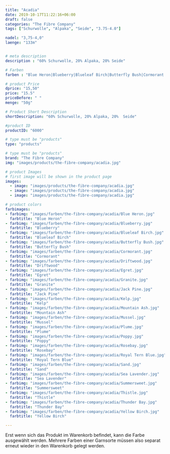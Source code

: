 ```yaml
---
title: "Acadia"
date: 2019-10-17T11:22:16+06:00
draft: false
categories: "The Fibre Company"
tags: ["Schurwolle", "Alpaka", "Seide", "3.75-4.0"]

nadel: "3,75-4,0" 
laenge: "133m"	


# meta description
description : "60% Schurwolle, 20% Alpaka, 20% Seide"

# Farben
farben : "Blue Heron|Blueberry|Blueleaf Birch|Butterfly Bush|Cormorant|Driftwood|Egret|Granite|Jack Pine|Kelp|Mountain Ash|Mussel|Plume|Poppy|Rosebay|Royal Tern Blue|Sand|Sea Lavender|Summersweet|Thistle|Thunder Bay|Yellow Birch"

# product Price
dprice: "15,50"
price: "15.5"
priceBefore: " "
menge: "50g"

# Product Short Description
shortDescription: "60% Schurwolle, 20% Alpaka, 20%  Seide"

#product ID
productID: "6000"

# type must be "products"
type: "products"

# type must be "products"
brand: "The Fibre Company"
img: "images/products/the-fibre-company/acadia.jpg"   

# product Images
# first image will be shown in the product page
images:
  - image: "images/products/the-fibre-company/acadia.jpg"
  - image: "images/products/the-fibre-company/acadia.jpg"
  - image: "images/products/the-fibre-company/acadia.jpg"

# product colors
farbimages:
- farbimg: "images/farben/the-fibre-company/acadia/Blue Heron.jpg"	
  farbtitle: "Blue Heron"
- farbimg: "images/farben/the-fibre-company/acadia/Blueberry.jpg"	
  farbtitle: "Blueberry"
- farbimg: "images/farben/the-fibre-company/acadia/Blueleaf Birch.jpg"	
  farbtitle: "Blueleaf Birch"
- farbimg: "images/farben/the-fibre-company/acadia/Butterfly Bush.jpg"	
  farbtitle: "Butterfly Bush"
- farbimg: "images/farben/the-fibre-company/acadia/Cormorant.jpg"	
  farbtitle: "Cormorant"
- farbimg: "images/farben/the-fibre-company/acadia/Driftwood.jpg"	
  farbtitle: "Driftwood"
- farbimg: "images/farben/the-fibre-company/acadia/Egret.jpg"	
  farbtitle: "Egret"
- farbimg: "images/farben/the-fibre-company/acadia/Granite.jpg"	
  farbtitle: "Granite"
- farbimg: "images/farben/the-fibre-company/acadia/Jack Pine.jpg"	
  farbtitle: "Jack Pine"
- farbimg: "images/farben/the-fibre-company/acadia/Kelp.jpg"	
  farbtitle: "Kelp"
- farbimg: "images/farben/the-fibre-company/acadia/Mountain Ash.jpg"	
  farbtitle: "Mountain Ash"
- farbimg: "images/farben/the-fibre-company/acadia/Mussel.jpg"	
  farbtitle: "Mussel"
- farbimg: "images/farben/the-fibre-company/acadia/Plume.jpg"	
  farbtitle: "Plume"
- farbimg: "images/farben/the-fibre-company/acadia/Poppy.jpg"	
  farbtitle: "Poppy"
- farbimg: "images/farben/the-fibre-company/acadia/Rosebay.jpg"	
  farbtitle: "Rosebay"
- farbimg: "images/farben/the-fibre-company/acadia/Royal Tern Blue.jpg"	
  farbtitle: "Royal Tern Blue"
- farbimg: "images/farben/the-fibre-company/acadia/Sand.jpg"	
  farbtitle: "Sand"
- farbimg: "images/farben/the-fibre-company/acadia/Sea Lavender.jpg"	
  farbtitle: "Sea Lavender"
- farbimg: "images/farben/the-fibre-company/acadia/Summersweet.jpg"	
  farbtitle: "Summersweet"
- farbimg: "images/farben/the-fibre-company/acadia/Thistle.jpg"	
  farbtitle: "Thistle"
- farbimg: "images/farben/the-fibre-company/acadia/Thunder Bay.jpg"	
  farbtitle: "Thunder Bay"
- farbimg: "images/farben/the-fibre-company/acadia/Yellow Birch.jpg"	
  farbtitle: "Yellow Birch"

---
```


Erst wenn sich das Produkt im Warenkorb befindet, kann die Farbe ausgewählt werden.
Mehrere Farben einer Garnsorte müssen also separat erneut wieder in den Warenkorb gelegt werden.

